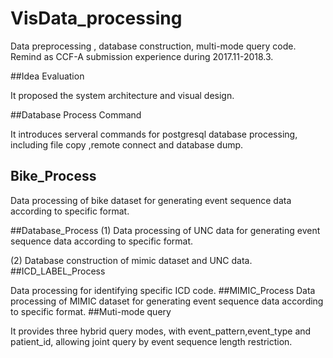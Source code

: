 # VisData_processing
Data preprocessing , database construction,  multi-mode query code. Remind as CCF-A submission experience during 2017.11-2018.3.

##Idea Evaluation

It proposed the system architecture and visual design.  

##Database Process Command

It introduces serveral commands for postgresql database processing, including file copy ,remote connect and database dump.

## Bike_Process

Data processing of bike dataset for generating event sequence data according to specific format.
	
##Database_Process
(1) Data processing of UNC data for generating event sequence data according to specific format.

(2) Database construction of mimic dataset and UNC data.
##ICD\_LABEL_Process

Data processing for identifying specific ICD code.
##MIMIC_Process
Data processing of MIMIC dataset for generating event sequence data according to specific format.
##Muti-mode query

It provides three hybrid query modes, with event_pattern,event_type and patient_id, allowing joint query by event sequence length restriction.